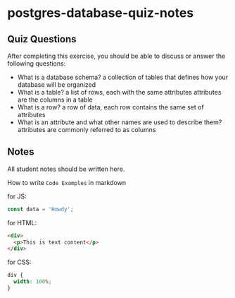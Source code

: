 # postgres-database-quiz-notes

## Quiz Questions

After completing this exercise, you should be able to discuss or answer the following questions:

- What is a database schema?
  a collection of tables that defines how your database will be organized
- What is a table?
  a list of rows, each with the same attributes
  attributes are the columns in a table
- What is a row?
  a row of data, each row contains the same set of attributes
- What is an attribute and what other names are used to describe them?
  attributes are commonly referred to as columns

## Notes

All student notes should be written here.

How to write `Code Examples` in markdown

for JS:

```javascript
const data = 'Howdy';
```

for HTML:

```html
<div>
  <p>This is text content</p>
</div>
```

for CSS:

```css
div {
  width: 100%;
}
```
